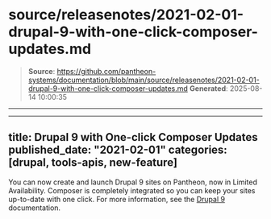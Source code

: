 # source/releasenotes/2021-02-01-drupal-9-with-one-click-composer-updates.md

> **Source**: https://github.com/pantheon-systems/documentation/blob/main/source/releasenotes/2021-02-01-drupal-9-with-one-click-composer-updates.md
> **Generated**: 2025-08-14 10:00:35

---

---
title: Drupal 9 with One-click Composer Updates
published_date: "2021-02-01"
categories: [drupal, tools-apis, new-feature]
---
You can now create and launch Drupal 9 sites on Pantheon, now in Limited Availability. Composer is completely integrated so you can keep your sites up-to-date with one click. For more information, see the [Drupal 9](/drupal) documentation.
